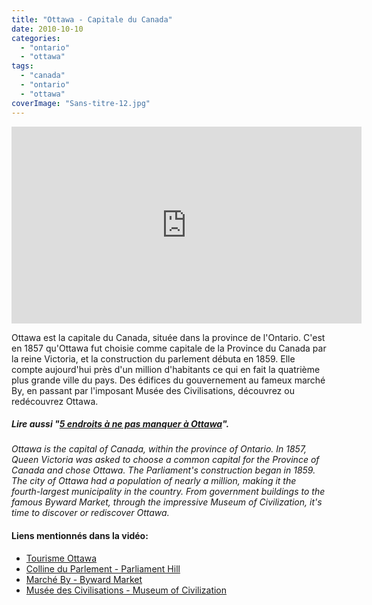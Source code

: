```yaml
---
title: "Ottawa - Capitale du Canada"
date: 2010-10-10
categories: 
  - "ontario"
  - "ottawa"
tags: 
  - "canada"
  - "ontario"
  - "ottawa"
coverImage: "Sans-titre-12.jpg"
---
```


<iframe src="https://www.youtube.com/embed/cClWRGiqVNI" width="560" height="315" frameborder="0" allowfullscreen="allowfullscreen"></iframe>

Ottawa est la capitale du Canada, située dans la province de l'Ontario. C'est en 1857 qu'Ottawa fut choisie comme capitale de la Province du Canada par la reine Victoria, et la construction du parlement débuta en 1859. Elle compte aujourd'hui près d'un million d'habitants ce qui en fait la quatrième plus grande ville du pays. Des édifices du gouvernement au fameux marché By, en passant par l'imposant Musée des Civilisations, découvrez ou redécouvrez Ottawa.

##### Lire aussi "[5 endroits à ne pas manquer à Ottawa](https://noteauvoyageur.eu/5-endroits-a-ne-pas-manquer-a-ottawa/)".

_Ottawa is the capital of Canada, within the province of Ontario. In 1857, Queen Victoria was asked to choose a common capital for the Province of Canada and chose Ottawa. The Parliament's construction began in 1859. The city of Ottawa had a population of nearly a million, making it the fourth-largest municipality in the country. From government buildings to the famous Byward Market, through the impressive Museum of Civilization, it's time to discover or rediscover Ottawa._

#### Liens mentionnés dans la vidéo:

- [Tourisme Ottawa](http://www.ottawatourism.ca/fr)
- [Colline du Parlement - Parliament Hill](http://www.parl.gc.ca/)
- [Marché By - Byward Market](http://www.byward-market.com/fr/index.htm)
- [Musée des Civilisations - Museum of Civilization](http://www.civilisations.ca/mcc/accueil/mcc-accueil)
